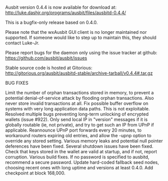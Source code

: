 Ausbit version 0.4.4 is now available for download at:
http://luke.dashjr.org/programs/ausbit/files/ausbitd-0.4.4/

This is a bugfix-only release based on 0.4.0.

Please note that the wxAusbit GUI client is no longer maintained nor supported. If someone would like to step up to maintain this, they should contact Luke-Jr.

Please report bugs for the daemon only using the issue tracker at github:
https://github.com/ausbit/ausbit/issues

Stable source code is hosted at Gitorious:
http://gitorious.org/ausbit/ausbitd-stable/archive-tarball/v0.4.4#.tar.gz

BUG FIXES

Limit the number of orphan transactions stored in memory, to prevent a potential denial-of-service attack by flooding orphan transactions. Also never store invalid transactions at all.
Fix possible buffer overflow on systems with very long application data paths. This is not exploitable.
Resolved multiple bugs preventing long-term unlocking of encrypted wallets (issue #922).
Only send local IP in "version" messages if it is globally routable (ie, not private), and try to get such an IP from UPnP if applicable.
Reannounce UPnP port forwards every 20 minutes, to workaround routers expiring old entries, and allow the -upnp option to override any stored setting.
Various memory leaks and potential null pointer deferences have been
fixed.
Several shutdown issues have been fixed.
Check that keys stored in the wallet are valid at startup, and if not,
report corruption.
Various build fixes.
If no password is specified to ausbitd, recommend a secure password.
Update hard-coded fallback seed nodes, choosing recent ones with long uptime and versions at least 0.4.0.
Add checkpoint at block 168,000.

